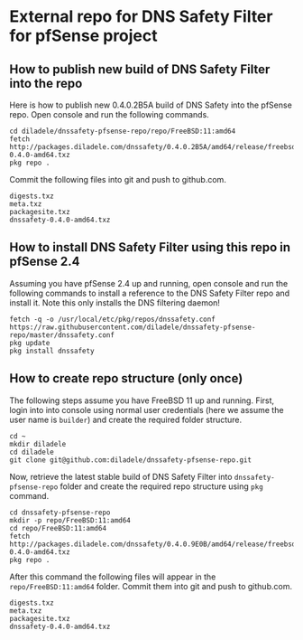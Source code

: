 # External repo for DNS Safety Filter for pfSense project

## How to publish new build of DNS Safety Filter into the repo

Here is how to publish new 0.4.0.2B5A build of DNS Safety into the pfSense repo. Open console and run the following commands.

    cd diladele/dnssafety-pfsense-repo/repo/FreeBSD:11:amd64
    fetch http://packages.diladele.com/dnssafety/0.4.0.2B5A/amd64/release/freebsd11/dnssafety-0.4.0-amd64.txz
    pkg repo .

Commit the following files into git and push to github.com.

    digests.txz
    meta.txz
    packagesite.txz
    dnssafety-0.4.0-amd64.txz


## How to install DNS Safety Filter using this repo in pfSense 2.4

Assuming you have pfSense 2.4 up and running, open console and run the following commands to install a reference to the DNS Safety Filter repo and install it. Note this only installs the DNS filtering daemon!

    fetch -q -o /usr/local/etc/pkg/repos/dnssafety.conf https://raw.githubusercontent.com/diladele/dnssafety-pfsense-repo/master/dnssafety.conf
    pkg update
    pkg install dnssafety


## How to create repo structure (only once)

The following steps assume you have FreeBSD 11 up and running. First, login into into console using normal user credentials (here we assume the user name is `builder`) and create the required folder structure.

	cd ~
    mkdir diladele
    cd diladele
    git clone git@github.com:diladele/dnssafety-pfsense-repo.git    

Now, retrieve the latest stable build of DNS Safety Filter into `dnssafety-pfsense-repo` folder and create the required repo structure using `pkg` command.

    cd dnssafety-pfsense-repo
    mkdir -p repo/FreeBSD:11:amd64
    cd repo/FreeBSD:11:amd64
    fetch http://packages.diladele.com/dnssafety/0.4.0.9E0B/amd64/release/freebsd11/dnssafety-0.4.0-amd64.txz
	pkg repo .

After this command the following files will appear in the `repo/FreeBSD:11:amd64` folder. Commit them into git and push to github.com.

    digests.txz
    meta.txz
    packagesite.txz
    dnssafety-0.4.0-amd64.txz

